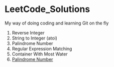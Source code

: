 # LeetCode_Solutions
My way of doing coding and learning Git on the fly
1. Reverse Integer
2. String to Integer (atoi)
3. Palindrome Number
4. Regular Expression Matching
5. Container With Most Water
6. [Palindrome Number](Palindrome_number/)
